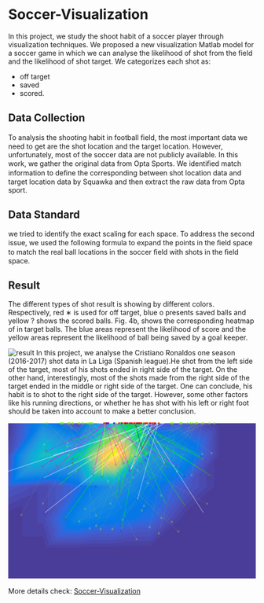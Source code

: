 # Soccer-Visualization
In this project, we study the shoot habit of a soccer player through visualization
techniques. We proposed a new visualization Matlab model for a soccer game in which we can analyse the likelihood of shot from the field and the likelihood of shot target. We categorizes each shot as:

- off target
- saved
- scored.
## Data Collection
To analysis the shooting habit in football ﬁeld, the most important data we need to get are the shot location and the target location. However, unfortunately, most of the soccer data are not publicly available. In this work, we gather the original data from Opta Sports. We identiﬁed match information to deﬁne the corresponding between shot location data and target location data by Squawka and then extract the raw data from Opta sport.
## Data Standard
we tried to identify the exact scaling for each space. To address the second issue, we used the following formula to expand the points in the ﬁeld space to match the real ball locations in the soccer ﬁeld with shots in the ﬁeld space.
## Result
The different types of shot result is showing by different colors. Respectively, red ∗ is used for off target, blue o presents saved balls and yellow ? shows the scored balls. Fig. 4b, shows the corresponding heatmap of in target balls. The blue areas represent the likelihood of score and the yellow areas represent the likelihood of ball being saved by a goal keeper.

![result](/result1)
In this project, we analyse the Cristiano Ronaldos one season (2016-2017) shot data in La Liga (Spanish league).He shot from the left side of the target, most of his shots ended in right side of the target. On the other hand, interestingly, most of the shots made from the right side of the target ended in the middle or right side of the target. One can conclude, his habit is to shot to the right side of the target. However, some other factors like his running directions, or whether he has shot with his left or right foot should be taken into account to make a better conclusion.

![result](/result2.png)

More details check: [Soccer-Visualization](https://runzezhang.com/projects/soccer-visualization/)
